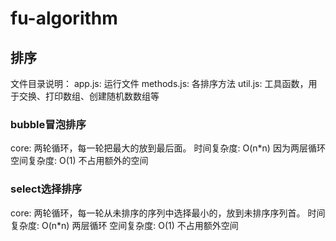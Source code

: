 # fu-algorithm

## 排序
文件目录说明：
app.js: 运行文件
methods.js: 各排序方法
util.js: 工具函数，用于交换、打印数组、创建随机数数组等

### bubble冒泡排序
core: 两轮循环，每一轮把最大的放到最后面。
时间复杂度: O(n*n) 因为两层循环
空间复杂度: O(1) 不占用额外的空间

### select选择排序
core: 两轮循环，每一轮从未排序的序列中选择最小的，放到未排序序列首。
时间复杂度: O(n*n) 两层循环
空间复杂度: O(1) 不占用额外空间